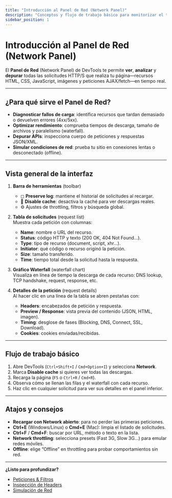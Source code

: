 ```yaml
---
title: "Introducción al Panel de Red (Network Panel)"
description: "Conceptos y flujo de trabajo básico para monitorizar el tráfico de red desde DevTools"
sidebar_position: 1
---
```


# Introducción al Panel de Red (Network Panel)

El **Panel de Red** (Network Panel) de DevTools te permite **ver**, **analizar** y **depurar** todas las solicitudes HTTP/S que realiza tu página—recursos HTML, CSS, JavaScript, imágenes y peticiones AJAX/fetch—en tiempo real.

---

## ¿Para qué sirve el Panel de Red?

- **Diagnosticar fallos de carga**: identifica recursos que tardan demasiado o devuelven errores (4xx/5xx).  
- **Optimizar rendimiento**: comprueba tiempos de descarga, tamaño de archivos y paralelismo (waterfall).  
- **Depurar APIs**: inspecciona cuerpo de peticiones y respuestas JSON/XML.  
- **Simular condiciones de red**: prueba tu sitio en conexiones lentas o desconectado (offline).

---

## Vista general de la interfaz

1. **Barra de herramientas** (toolbar)  
   - ◻ **Preserve log**: mantiene el historial de solicitudes al recargar.  
   - 🚫 **Disable cache**: desactiva la caché para ver descargas reales.  
   - ⚙️ Ajustes de throttling, filtros y búsqueda global.  

2. **Tabla de solicitudes** (request list)  
   Muestra cada petición con columnas:
   - **Name**: nombre o URL del recurso.  
   - **Status**: código HTTP y texto (200 OK, 404 Not Found…).  
   - **Type**: tipo de recurso (document, script, xhr…).  
   - **Initiator**: qué código o recurso originó la petición.  
   - **Size**: tamaño transferido.  
   - **Time**: tiempo total desde la solicitud hasta la respuesta.  

3. **Gráfico Waterfall** (waterfall chart)  
   Visualiza en línea de tiempo la descarga de cada recurso: DNS lookup, TCP handshake, request, response, etc.

4. **Detalles de la petición** (request details)  
   Al hacer clic en una línea de la tabla se abren pestañas con:
   - **Headers**: encabezados de petición y respuesta.  
   - **Preview / Response**: vista previa del contenido (JSON, HTML, imagen).  
   - **Timing**: desglose de fases (Blocking, DNS, Connect, SSL, Download).  
   - **Cookies**: cookies enviadas/recibidas.  

---

## Flujo de trabajo básico

1. Abre DevTools (`Ctrl+Shift+I` / `Cmd+Option+I`) y selecciona **Network**.  
2. Marca **Disable cache** si quieres ver todas las descargas.  
3. Recarga la página (`F5` o `Ctrl+R` / `Cmd+R`).  
4. Observa cómo se llenan las filas y el waterfall con cada recurso.  
5. Haz clic en cualquier solicitud para ver sus detalles en el panel inferior.  

---

## Atajos y consejos

- **Recargar con Network abierto**: para no perder las primeras peticiones.  
- **Ctrl+E** (Windows/Linux) o **Cmd+E** (Mac): limpia el listado de solicitudes.  
- **Ctrl+F** / **Cmd+F**: buscar por URL, método o texto en la lista.  
- **Network throttling**: selecciona presets (Fast 3G, Slow 3G…) para emular redes móviles.  
- **Offline**: elige “Offline” en throttling para probar comportamientos sin red.  

---

**¿Listo para profundizar?**  
- [Peticiones & Filtros](peticiones-y-filtros)  
- [Inspección de Headers](inspeccion-headers)  
- [Simulación de Red](simulacion-red)  
